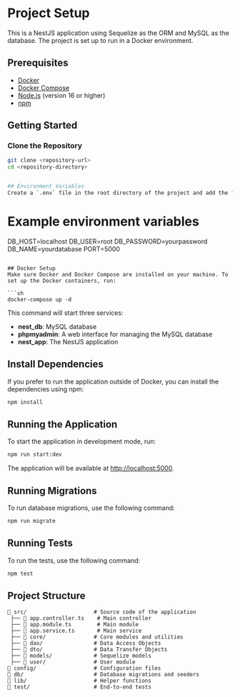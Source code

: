 # Project Setup


This is a NestJS application using Sequelize as the ORM and MySQL as the database. The project is set up to run in a Docker environment.

## Prerequisites

- [Docker](https://www.docker.com/get-started)
- [Docker Compose](https://docs.docker.com/compose/install/)
- [Node.js](https://nodejs.org/) (version 16 or higher)
- [npm](https://www.npmjs.com/get-npm)

## Getting Started

### Clone the Repository

```sh
git clone <repository-url>
cd <repository-directory>


## Environment Variables
Create a `.env` file in the root directory of the project and add the following environment variables:

```
# Example environment variables
DB_HOST=localhost
DB_USER=root
DB_PASSWORD=yourpassword
DB_NAME=yourdatabase
PORT=5000
```

## Docker Setup
Make sure Docker and Docker Compose are installed on your machine. To set up the Docker containers, run:

```sh
docker-compose up -d
```

This command will start three services:
- **nest_db**: MySQL database
- **phpmyadmin**: A web interface for managing the MySQL database
- **nest_app**: The NestJS application

## Install Dependencies
If you prefer to run the application outside of Docker, you can install the dependencies using npm:

```sh
npm install
```

## Running the Application
To start the application in development mode, run:

```sh
npm run start:dev
```

The application will be available at [http://localhost:5000](http://localhost:5000).

## Running Migrations
To run database migrations, use the following command:

```sh
npm run migrate
```

## Running Tests
To run the tests, use the following command:

```sh
npm test
```

## Project Structure
```
📂 src/                     # Source code of the application
 ├── 📄 app.controller.ts    # Main controller
 ├── 📄 app.module.ts        # Main module
 ├── 📄 app.service.ts       # Main service
 ├── 📂 core/               # Core modules and utilities
 ├── 📂 dao/                # Data Access Objects
 ├── 📂 dto/                # Data Transfer Objects
 ├── 📂 models/             # Sequelize models
 ├── 📂 user/               # User module
📂 config/                  # Configuration files
📂 db/                      # Database migrations and seeders
📂 lib/                     # Helper functions
📂 test/                    # End-to-end tests
```


